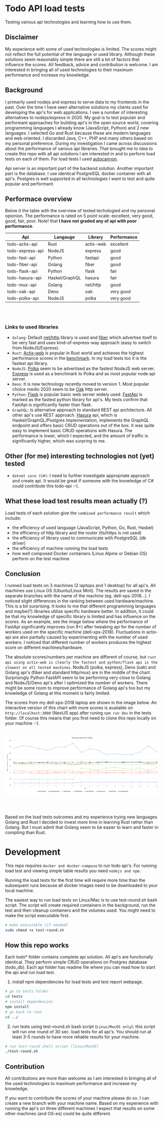 # Todo API load tests

Testing various api technologies and learning how to use them.

## Disclaimer

My experience with some of used technologies is limited. The scores might not reflect the full potential of the language or used library. Although these solutions seem reasonably simple there are still a lot of factors that influence the scores. All feedback, advice and contribution is welcome. I am interested in bringing all of used technologies to their maximum performance and increase my knowledge.

## Background

I primarily used nodejs and express to serve data to my frontends in the past. Over the time I have seen alternative solutions my clients used for developing the api's for web applications. I see a number of interesting alternatives to nodejs/express in 2020. My goal is to test populair and performant approaches for building api's in the open source world, covering programming languages I already know (JavaScript, Python) and 2 new languages. I selected Go and Rust because these are modern languages and web oriented. I discarded Java, C++, PHP and many others based on my personal preference. During my investigation I came across discussions about the performance of various api libraries. That brought me to idea to create this repo with all api solutions I am interested in and to perform load tests on each of them. For load tests I used [autocannon](https://github.com/mcollina/autocannon).

Api server is an important part of the backend solution. Another important part is the database. I use identical PostgreSQL docker container with all api's. Postgres is well supported in all technologies I want to test and quite popular and performant.

## Performace overview

Below it the table with the overview of tested techologied and my personal opionion. The performance is rated on 5 point scale: excellent, very good, good, fair, poor. Note! that **I have not graded any of api with poor performance**.

| Api             | Langauge      | Library     | Performance |
| --------------- | ------------- | ----------- | ----------- |
| todo-actix-api  | Rust          | actix-web   | excellent   |
| todo-express-api| NodeJS        | express     | good        |
| todo-fast-api   | Python        | fastapi     | good        |
| todo-fiber-api  | Golang        | fiber       | good        |
| todo-flask-api  | Python        | flask       | fair        |
| todo-hasura-api | Haskel/GraphQL| hasura      | fair        |
| todo-mux-api    | Golang        | net/http    | good        |
| todo-oak-api    | Deno          | oak         | very good   |
| todo-polka-api  | NodeJS        | polka       | very good   |

<br/><br/>

### Links to used libraries

- `Golang`: Default [net/http](https://golang.org/pkg/net/http/) library is used and [fiber](https://github.com/gofiber/fiber) which advertise itself to be very fast and uses kind-of-express-way approach (easy to switch from NodeJS/Express).
- `Rust`: [Actix-web](https://github.com/actix/actix-web) is popular in Rust world and achieves the highest performance scores in the [benchmark](https://www.techempower.com/benchmarks/#section=data-r0&hw=ph&test=composite&a=2). In my load tests too it is the fastest api library.
- `NodeJS`: [Polka](https://github.com/lukeed/polka) seem to be advertised as the fastest NodeJS web server. [Express](https://expressjs.com/) is used as a benchmark to Polka and as most popular node api server.
- `Deno`: It is new technology recently moved to version 1. Most popular choice medio 2020 seem to be [Oak](https://github.com/oakserver/oak) http server.
- `Python`: [Flask](https://flask.palletsprojects.com/en/1.1.x/) is popular basic web server widely used. [FastApi](https://github.com/tiangolo/fastapi) is marked as the fastest python library for api's. My tests confirm that FastApi is significantly faster than flask.
- `GraphQL`: is alternative approach to standard REST api architecture. All other api's use REST approach. [Hasura](https://hasura.io/docs/1.0/graphql/manual/index.html) api, which is Haskel/GraphQL/Postgres implementation, implements the GraphQL endpoint and offers basic CRUD operations out of the box. It was quite easy to implement basic CRUD operations with Hasura. The performance is lower, which I expected, and the amount of traffic is significantly higher, which was surpring to me.

## Other (for me) interesting technologies not (yet) tested

- `dotnet core (C#)`: I need to further investigate appropriate approach and create api. It would be great if someone with the knowledge of C# could contribute this todo-api :-).

## What these load test results mean actually (?)

Load tests of each solution give the `combined performance result` which include:

- the efficiency of used language (JavaScript, Python, Go, Rust, Haskel)
- the efficiency of http library and the router (tls/https is not used)
- the efficiency of library used to communicate with PostgreSQL (db driver)
- the efficiency of machine running the load tests
- how well composed Docker containers (Linux Alpine or Debian OS) perform on the test machine

## Conclusion

I runned load tests on 3 machines (2 laptops and 1 desktop) for all api's. All machines use Linux OS (Ubuntu/Linux Mint). The results are saved in the separate branches with the name of the machine (eg. dell-xps-2018...). I noticed slight differences in the ranking between used hardware/machine. This is a bit surprising. It looks to me that different programming languages and maybe(?) libraries utilize specific hardware better. In addition, it could be that my knowledge of specific library is limited and has influence on the scores. As an example, see the image below where the performance of FastApi significantly improves (run 9+) after tweaking api for the number of workers used on the specific machine (dell-xps-2018). Fluctuations in actix-api are also partially caused by experimenting with the number of used workers. I noticed that different number of workers produces the highest score on different machines/hardware.

The absolute scores/numbers per machine are different of course, but `rust api using actix-web is clearly the fastest and python/flask api is the slowest on all tested machines`. NodeJS (polka, express), Deno (oak) and Golang api's (fiber and standard http/mux) are in the middle of the chart. Surprisingly Python FastAPI seem to be performing very close to Golang and NodeJS/Deno api's after I optimized the number of workers. There might be some room to improve performance of Golang api's too but my knowledge of Golang at this moment is fairly limited.

The scores from my dell-xps-2018 laptop are shown in the image below. An interactive version of this chart with more scores is available on `http://localhost:3000` (NextJS app) after runing `npm run dev` in the tests folder. Of course this means that you first need to clone this repo locally on your machine :-).
<br/><br/>

<img src="tests/report/todo-api-loadtest-dell-xps-200817.png">

<br/><br/>

Based on the load tests outcomes and my experience trying new languages Golang and Rust I decided to invest more time in learning Rust rather than Golang. But I must admit that Golang seem to be easier to learn and faster in compiling than Rust.

# Development

This repo requires `docker and docker-compose` to run todo api's. For running load test and viewing simple table results you need `nodejs and npm`.

Running the load tests for the first time will require more time than the subsequent runs because all docker images need to be downloaded to your local machine.

The easiest way to run load tests on Linux/Mac is to use test-round.sh bash script. The script will create required containers in the background, run the test and then cleanup containers and the volumes used. You might need to make the script executable first.

```bash
# make executable (if needed)
sudo chmod +x test-round.sh
```

## How this repo works

Each todo* folder contains complete api solution. All api's are functionally identical. They perform simple CRUD operations on Postgres database (todo_db). Each api folder has readme file where you can read how to start the api and run load test.

1. install npm dependencies for load tests and test report webpage.

```bash
# go to tests folder
cd tests
# install dependencies
npm install
# go back to root
cd ../
```

2. run tests using test-round.sh bash script (`Linux/MacOS only`): this script will run one round of 30 sec. load tests for all api's. You should run at least 3-5 rounds to have more reliable results for your machine.

```bash
# run test-round shell script (linux/MacOS)
./test-round.sh
```

## Contribution

All contributions are more than welcome as I am interested in bringing all of the used technologies to maximum performance and increase my knowledge.

If you want to contribute the scores of your machine please do so. I can create a new branch with your machine name. Based on my experience with running the api's on three different machines I expect that results on some other machines (and OS-es) could be quite different.
